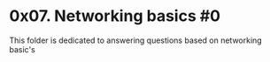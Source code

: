 # 0x07. Networking basics #0
This folder is dedicated to answering questions based on networking basic's